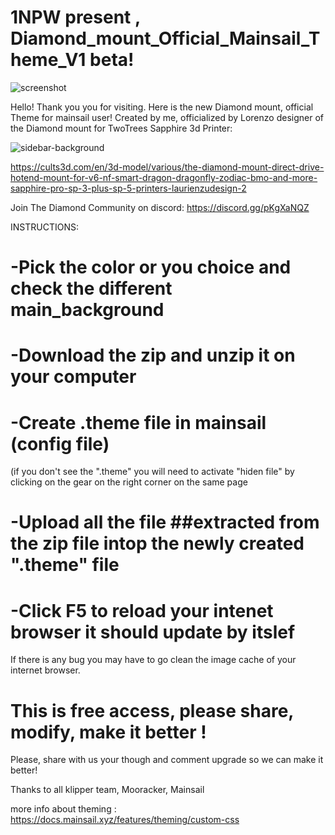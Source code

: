 # 1NPW present , Diamond_mount_Official_Mainsail_Theme_V1 beta!

![screenshot](https://user-images.githubusercontent.com/60906586/158918799-2cbb33f0-ae31-4b79-976a-afd88f311f28.jpg)



Hello! Thank you you for visiting. Here is the new Diamond mount, official Theme for mainsail user!
Created by me, officialized by Lorenzo designer of the Diamond mount for TwoTrees Sapphire 3d Printer: 

![sidebar-background](https://user-images.githubusercontent.com/60906586/158923151-51f1c752-7ee2-4764-9ecb-9fbeff6546e1.png)

https://cults3d.com/en/3d-model/various/the-diamond-mount-direct-drive-hotend-mount-for-v6-nf-smart-dragon-dragonfly-zodiac-bmo-and-more-sapphire-pro-sp-3-plus-sp-5-printers-laurienzudesign-2

Join The Diamond Community on discord: https://discord.gg/pKgXaNQZ

INSTRUCTIONS:
# -Pick the color or you choice and check the different main_background 
# -Download the zip and unzip it on your computer
# -Create .theme file in mainsail (config file) 
(if you don't see the ".theme" you will need to activate "hiden file" by clicking on the gear on the right corner on the same page
# -Upload all the file ##extracted from the zip file intop the newly created ".theme" file
# -Click F5 to reload your intenet browser it should update by itslef

If there is any bug you may have to go clean the image cache of your internet browser.


# This is free access, please share, modify, make it better !
Please,  share with us your though and comment upgrade so we can make it better!

Thanks to all klipper team, Mooracker, Mainsail

more info about theming :
https://docs.mainsail.xyz/features/theming/custom-css
